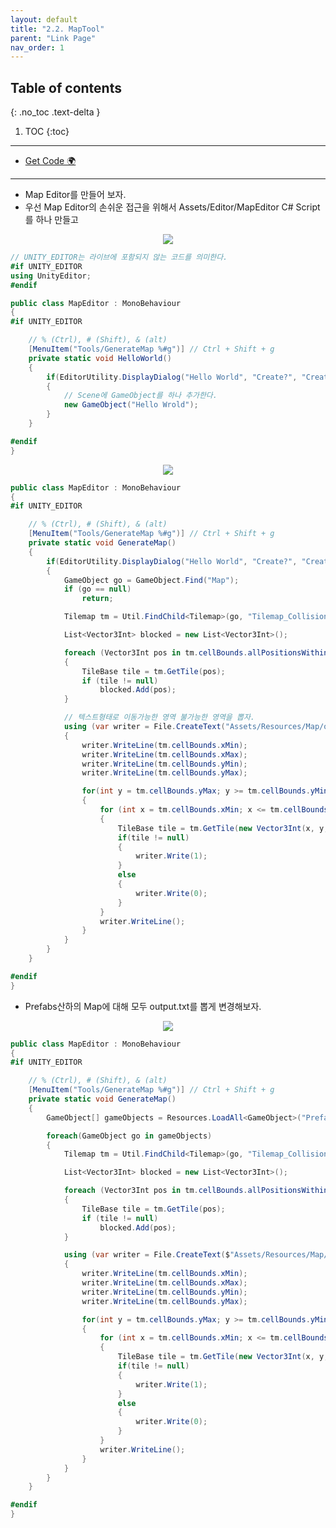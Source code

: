 ```yaml
---
layout: default
title: "2.2. MapTool"
parent: "Link Page"
nav_order: 1
---
```


## Table of contents
{: .no_toc .text-delta }

1. TOC
{:toc}

---

* [Get Code 🌍](https://github.com/EasyCoding-7/UnityPortfolio/tree/2.2.MapTool)

---

* Map Editor를 만들어 보자.
* 우선 Map Editor의 손쉬운 접근을 위해서 Assets/Editor/MapEditor C# Script를 하나 만들고

<p align="center">
  <img src="https://taehyungs-programming-blog.github.io/blog/assets/images/csharp/unity-adv/unity-adv-2-2-1.png"/>
</p>

```cs
// UNITY_EDITOR는 라이브에 포함되지 않는 코드를 의미한다.
#if UNITY_EDITOR
using UnityEditor;
#endif

public class MapEditor : MonoBehaviour
{
#if UNITY_EDITOR

    // % (Ctrl), # (Shift), & (alt)
    [MenuItem("Tools/GenerateMap %#g")] // Ctrl + Shift + g
    private static void HelloWorld()
    {
        if(EditorUtility.DisplayDialog("Hello World", "Create?", "Create", "Cancel"))
        {
            // Scene에 GameObject를 하나 추가한다.
            new GameObject("Hello Wrold");
        }
    }

#endif
}
```

<p align="center">
  <img src="https://taehyungs-programming-blog.github.io/blog/assets/images/csharp/unity-adv/unity-adv-2-2-2.png"/>
</p>

```cs
public class MapEditor : MonoBehaviour
{
#if UNITY_EDITOR

    // % (Ctrl), # (Shift), & (alt)
    [MenuItem("Tools/GenerateMap %#g")] // Ctrl + Shift + g
    private static void GenerateMap()
    {
        if(EditorUtility.DisplayDialog("Hello World", "Create?", "Create", "Cancel"))
        {
            GameObject go = GameObject.Find("Map");
            if (go == null)
                return;

            Tilemap tm = Util.FindChild<Tilemap>(go, "Tilemap_Collision", true);

            List<Vector3Int> blocked = new List<Vector3Int>();

            foreach (Vector3Int pos in tm.cellBounds.allPositionsWithin)
            {
                TileBase tile = tm.GetTile(pos);
                if (tile != null)
                    blocked.Add(pos);
            }

            // 텍스트형태로 이동가능한 영역 불가능한 영역을 뽑자.
            using (var writer = File.CreateText("Assets/Resources/Map/output.txt"))
            {
                writer.WriteLine(tm.cellBounds.xMin);
                writer.WriteLine(tm.cellBounds.xMax);
                writer.WriteLine(tm.cellBounds.yMin);
                writer.WriteLine(tm.cellBounds.yMax);

                for(int y = tm.cellBounds.yMax; y >= tm.cellBounds.yMin; y--)
                {
                    for (int x = tm.cellBounds.xMin; x <= tm.cellBounds.xMax; x++)
                    {
                        TileBase tile = tm.GetTile(new Vector3Int(x, y, 0));
                        if(tile != null)
                        {
                            writer.Write(1);
                        }
                        else
                        {
                            writer.Write(0);
                        }
                    }
                    writer.WriteLine();
                }
            }
        }
    }

#endif
}

```

* Prefabs산하의 Map에 대해 모두 output.txt를 뽑게 변경해보자.

<p align="center">
  <img src="https://taehyungs-programming-blog.github.io/blog/assets/images/csharp/unity-adv/unity-adv-2-2-3.png"/>
</p>


```cs
public class MapEditor : MonoBehaviour
{
#if UNITY_EDITOR

    // % (Ctrl), # (Shift), & (alt)
    [MenuItem("Tools/GenerateMap %#g")] // Ctrl + Shift + g
    private static void GenerateMap()
    {
        GameObject[] gameObjects = Resources.LoadAll<GameObject>("Prefabs/Map");

        foreach(GameObject go in gameObjects)
        {
            Tilemap tm = Util.FindChild<Tilemap>(go, "Tilemap_Collision", true);

            List<Vector3Int> blocked = new List<Vector3Int>();

            foreach (Vector3Int pos in tm.cellBounds.allPositionsWithin)
            {
                TileBase tile = tm.GetTile(pos);
                if (tile != null)
                    blocked.Add(pos);
            }

            using (var writer = File.CreateText($"Assets/Resources/Map/{go.name}.txt"))
            {
                writer.WriteLine(tm.cellBounds.xMin);
                writer.WriteLine(tm.cellBounds.xMax);
                writer.WriteLine(tm.cellBounds.yMin);
                writer.WriteLine(tm.cellBounds.yMax);

                for(int y = tm.cellBounds.yMax; y >= tm.cellBounds.yMin; y--)
                {
                    for (int x = tm.cellBounds.xMin; x <= tm.cellBounds.xMax; x++)
                    {
                        TileBase tile = tm.GetTile(new Vector3Int(x, y, 0));
                        if(tile != null)
                        {
                            writer.Write(1);
                        }
                        else
                        {
                            writer.Write(0);
                        }
                    }
                    writer.WriteLine();
                }
            }
        }
    }

#endif
}
```
